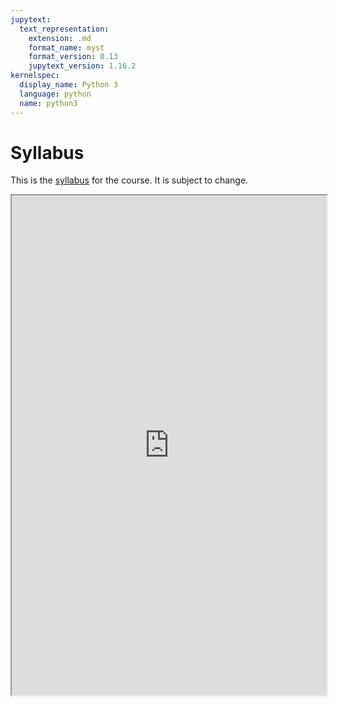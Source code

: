 ```yaml
---
jupytext:
  text_representation:
    extension: .md
    format_name: myst
    format_version: 0.13
    jupytext_version: 1.16.2
kernelspec:
  display_name: Python 3
  language: python
  name: python3
---
```


# Syllabus

This is the [syllabus](https://docs.google.com/document/d/1HnGFi6aLeEK0EwpfYXEHOhi_ao6cq8FQXD86muGe4qQ/edit?usp=sharing) for the course. It is subject to change.

<iframe src="https://docs.google.com/document/d/e/2PACX-1vQjbg9u6N_1Q2bABeMgYYsFNbSJE7Dc6jYvYOwn5pAq5NLXVoIXxaswv10op-6ZDnCYehUDItxP50rF/pub?embedded=true" width="100%" height=800></iframe>

